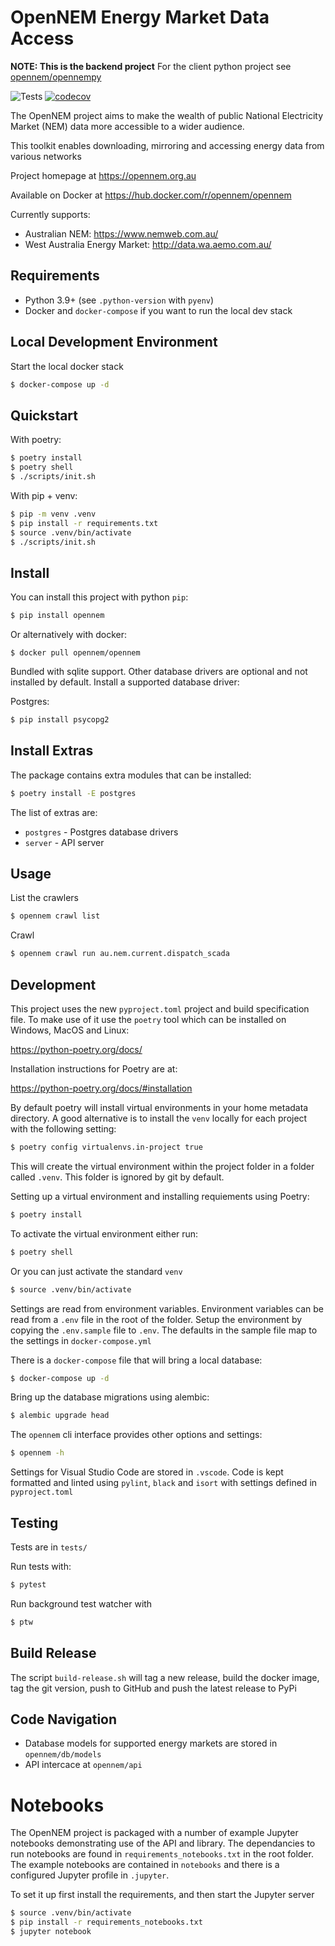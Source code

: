 # OpenNEM Energy Market Data Access

**NOTE: This is the backend project** For the client python project see [opennem/opennempy](https://github.com/opennem/opennempy)

![Tests](https://github.com/opennem/opennem/workflows/Tests/badge.svg) [![codecov](https://codecov.io/gh/opennem/opennem/branch/master/graph/badge.svg?token=HSJP632WBX)](https://codecov.io/gh/opennem/opennem)

The OpenNEM project aims to make the wealth of public National Electricity Market (NEM) data more accessible to a wider audience.

This toolkit enables downloading, mirroring and accessing energy data from various networks

Project homepage at https://opennem.org.au

Available on Docker at https://hub.docker.com/r/opennem/opennem

Currently supports:

- Australian NEM: https://www.nemweb.com.au/
- West Australia Energy Market: http://data.wa.aemo.com.au/

## Requirements

 * Python 3.9+ (see `.python-version` with `pyenv`)
 * Docker and `docker-compose` if you want to run the local dev stack

## Local Development Environment

Start the local docker stack

```sh
$ docker-compose up -d
```

## Quickstart

With poetry:

```sh
$ poetry install
$ poetry shell
$ ./scripts/init.sh
```

With pip + venv:

```sh
$ pip -m venv .venv
$ pip install -r requirements.txt
$ source .venv/bin/activate
$ ./scripts/init.sh
```

## Install

You can install this project with python `pip`:

```sh
$ pip install opennem
```

Or alternatively with docker:

```
$ docker pull opennem/opennem
```

Bundled with sqlite support. Other database drivers are optional and not installed by default. Install a supported database driver:

Postgres:

```sh
$ pip install psycopg2
```

## Install Extras

The package contains extra modules that can be installed:

```sh
$ poetry install -E postgres
```

The list of extras are:

 * `postgres` - Postgres database drivers
 * `server` - API server

## Usage

List the crawlers

```sh
$ opennem crawl list
```

Crawl

```sh
$ opennem crawl run au.nem.current.dispatch_scada
```

## Development

This project uses the new `pyproject.toml` project and build specification file. To make use of it use the `poetry` tool which can be installed on Windows, MacOS and Linux:

https://python-poetry.org/docs/

Installation instructions for Poetry are at:

https://python-poetry.org/docs/#installation

By default poetry will install virtual environments in your home metadata directory. A good alternative is to install the `venv` locally for each project with the following setting:

```sh
$ poetry config virtualenvs.in-project true
```

This will create the virtual environment within the project folder in a folder called `.venv`. This folder is ignored by git by default.

Setting up a virtual environment and installing requiements using Poetry:

```sh
$ poetry install
```

To activate the virtual environment either run:

```sh
$ poetry shell
```

Or you can just activate the standard `venv`

```sh
$ source .venv/bin/activate
```

Settings are read from environment variables. Environment variables can be read from a `.env` file in the root of the folder. Setup the environment by copying the `.env.sample` file to `.env`. The defaults in the sample file map to the settings in `docker-compose.yml`

There is a `docker-compose` file that will bring a local database:

```sh
$ docker-compose up -d
```

Bring up the database migrations using alembic:

```sh
$ alembic upgrade head
```

The `opennem` cli interface provides other options and settings:

```sh
$ opennem -h
```

Settings for Visual Studio Code are stored in `.vscode`. Code is kept formatted and linted using `pylint`, `black` and `isort` with settings defined in `pyproject.toml`

## Testing

Tests are in `tests/`

Run tests with:

```sh
$ pytest
```

Run background test watcher with

```sh
$ ptw
```

## Build Release

The script `build-release.sh` will tag a new release, build the docker image, tag the git version, push to GitHub and push the latest
release to PyPi

## Code Navigation

* Database models for supported energy markets are stored in `opennem/db/models`
* API intercace at `opennem/api`

# Notebooks

The OpenNEM project is packaged with a number of example Jupyter notebooks demonstrating use of the API and library. The dependancies to run notebooks are found in `requirements_notebooks.txt` in the root folder. The example notebooks are contained in `notebooks` and there is a configured Jupyter profile in `.jupyter`.

To set it up first install the requirements, and then start the Jupyter server

```sh
$ source .venv/bin/activate
$ pip install -r requirements_notebooks.txt
$ jupyter notebook
```
